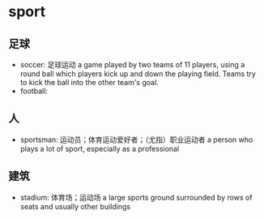 # sport

## 足球

- soccer: 足球运动 a game played by two teams of 11 players, using a round ball which players kick up and down the playing field. Teams try to kick the ball into the other team's goal.
- football:

## 人

- sportsman: 运动员；体育运动爱好者；（尤指）职业运动者 a person who plays a lot of sport, especially as a professional

## 建筑

- stadium: 体育场；运动场 a large sports ground surrounded by rows of seats and usually other buildings
